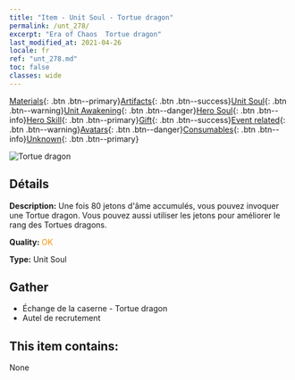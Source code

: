 ```yaml
---
title: "Item - Unit Soul - Tortue dragon"
permalink: /unt_278/
excerpt: "Era of Chaos  Tortue dragon"
last_modified_at: 2021-04-26
locale: fr
ref: "unt_278.md"
toc: false
classes: wide
---
```

 [Materials](/ItemsFR/){: .btn .btn--primary}[Artifacts](/ItemsFR/Artifacts/){: .btn .btn--success}[Unit Soul](/ItemsFR/UnitSoul/){: .btn .btn--warning}[Unit Awakening](/ItemsFR/UnitAwakening/){: .btn .btn--danger}[Hero Soul](/ItemsFR/HeroSoul/){: .btn .btn--info}[Hero Skill](/ItemsFR/HeroSkill/){: .btn .btn--primary}[Gift](/ItemsFR/Gift/){: .btn .btn--success}[Event related](/ItemsFR/Events/){: .btn .btn--warning}[Avatars](/ItemsFR/Avatars/){: .btn .btn--danger}[Consumables](/ItemsFR/Consumables/){: .btn .btn--info}[Unknown](/ItemsFR/Unknown/){: .btn .btn--primary}

 ![Tortue dragon](/images/u/ti_longgui.jpg)

## Détails
 **Description:** Une fois 80 jetons d'âme accumulés, vous pouvez invoquer une Tortue dragon. Vous pouvez aussi utiliser les jetons pour améliorer le rang des Tortues dragons.

 **Quality:** <span style="color: #FF8C00">OK</span>

 **Type:** Unit Soul

## Gather

*    Échange de la caserne - Tortue dragon 
*    Autel de recrutement 

## This item contains:

  None

